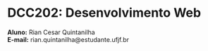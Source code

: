 # DCC202: Desenvolvimento Web
<p><strong>Aluno:</strong> Rian Cesar Quintanilha <br/>
<strong>E-mail:</strong> rian.quintanilha@estudante.ufjf.br</p>
